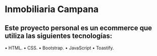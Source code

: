 # Inmobiliaria Campana
## Este proyecto personal es un ecommerce que utiliza las siguientes tecnologías:
• HTML.
• CSS.
• Bootstrap.
• JavaScript
• Toastify.
